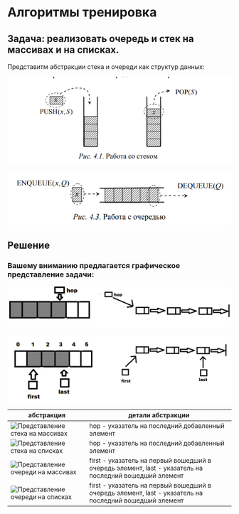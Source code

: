 # Алгоритмы тренировка

## Задача: реализовать очередь и стек на массивах и на списках.

Представитм абстракции стека и очереди как структур данных:

![Абстракция стека](Readme_img/stack.png)

![Абстракция очереди](Readme_img/queue.png)


## Решение

### Вашему вниманию предлагается графическое представление задачи:
![Графическое представление стека на массивах и списках](Readme_img/stack_on_array_and_list.png)

![Графическое представление очереди на массивах и списках](Readme_img/queue_on_array_and_list.png)

|абстракция|детали абстракции|
|----------|-----------------|
|![Представление стека на массивах](Readme_img/stack_on_array)|hop - указатель на последний добавленный элемент|
|![Представление стека на списках](Readme_img/stack_on_list)|hop - указатель на последний добавленный элемент|
|![Представление очереди на массивах](Readme_img/queue_on_array)|first - указатель на первый вошедший в очередь элемент, last - указатель на последний вошедший элемент|
|![Представление очереди на списках](Readme_img/queue_on_list)|first - указатель на первый вошедший в очередь элемент, last - указатель на последний вошедший элемент|
